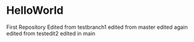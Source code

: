# HelloWorld
First Repository
Edited from testbranch1
edited from master
edited again
edited from testedit2
edited in main
